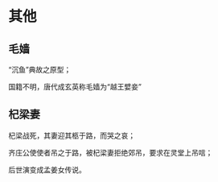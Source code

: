 # 其他

## 毛嫱

“沉鱼”典故之原型；

国籍不明，唐代成玄英称毛嫱为“越王嬖妾”

## 杞梁妻

杞梁战死，其妻迎其柩于路，而哭之哀；

齐庄公使使者吊之于路，被杞梁妻拒绝郊吊，要求在灵堂上吊唁；

后世演变成孟姜女传说。

